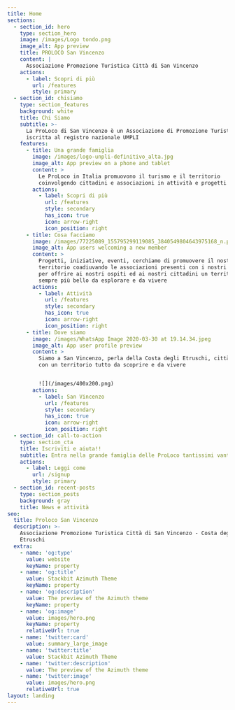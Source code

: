 ```yaml
---
title: Home
sections:
  - section_id: hero
    type: section_hero
    image: /images/Logo tondo.png
    image_alt: App preview
    title: PROLOCO San Vincenzo
    content: |
      Associazione Promozione Turistica Città di San Vincenzo
    actions:
      - label: Scopri di più
        url: /features
        style: primary
  - section_id: chisiamo
    type: section_features
    background: white
    title: Chi Siamo
    subtitle: >-
      La ProLoco di San Vincenzo è un Associazione di Promozione Turistica
      iscritta al registro nazionale UMPLI
    features:
      - title: Una grande famiglia
        image: /images/logo-unpli-definitivo_alta.jpg
        image_alt: App preview on a phone and tablet
        content: >
          Le ProLoco in Italia promuovono il turismo e il territorio
          coinvolgendo cittadini e associazioni in attività e progetti
        actions:
          - label: Scopri di più
            url: /features
            style: secondary
            has_icon: true
            icon: arrow-right
            icon_position: right
      - title: Cosa facciamo
        image: /images/77225089_155795299119085_3840549804643975168_n.png
        image_alt: App users welcoming a new member
        content: >
          Progetti, iniziative, eventi, cerchiamo di promuovere il nostro
          territorio coadiuvando le associazioni presenti con i nostri servizi
          per offrire ai nostri ospiti ed ai nostri cittadini un territorio
          sempre più bello da esplorare e da vivere
        actions:
          - label: Attività
            url: /features
            style: secondary
            has_icon: true
            icon: arrow-right
            icon_position: right
      - title: Dove siamo
        image: /images/WhatsApp Image 2020-03-30 at 19.14.34.jpeg
        image_alt: App user profile preview
        content: >
          Siamo a San Vincenzo, perla della Costa degli Etruschi, città di mare
          con un territorio tutto da scoprire e da vivere


          ![](/images/400x200.png)
        actions:
          - label: San Vincenzo
            url: /features
            style: secondary
            has_icon: true
            icon: arrow-right
            icon_position: right
  - section_id: call-to-action
    type: section_cta
    title: Iscriviti e aiuta!!
    subtitle: Entra nella grande famiglia delle ProLoco tantissimi vantaggi ti aspettano
    actions:
      - label: Leggi come
        url: /signup
        style: primary
  - section_id: recent-posts
    type: section_posts
    background: gray
    title: News e attività
seo:
  title: Proloco San Vincenzo
  description: >-
    Associazione Promozione Turistica Città di San Vincenzo - Costa degli
    Etruschi
  extra:
    - name: 'og:type'
      value: website
      keyName: property
    - name: 'og:title'
      value: Stackbit Azimuth Theme
      keyName: property
    - name: 'og:description'
      value: The preview of the Azimuth theme
      keyName: property
    - name: 'og:image'
      value: images/hero.png
      keyName: property
      relativeUrl: true
    - name: 'twitter:card'
      value: summary_large_image
    - name: 'twitter:title'
      value: Stackbit Azimuth Theme
    - name: 'twitter:description'
      value: The preview of the Azimuth theme
    - name: 'twitter:image'
      value: images/hero.png
      relativeUrl: true
layout: landing
---
```

